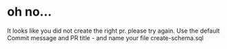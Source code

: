 # oh no...
It looks like you did not create the right pr.  please try again.  Use the default Commit message and PR title - and name your file create-schema.sql
